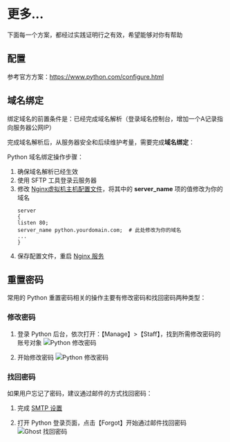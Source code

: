 # 更多...

下面每一个方案，都经过实践证明行之有效，希望能够对你有帮助

## 配置

参考官方方案：https://www.python.com/configure.html

## 域名绑定

绑定域名的前置条件是：已经完成域名解析（登录域名控制台，增加一个A记录指向服务器公网IP）  

完成域名解析后，从服务器安全和后续维护考量，需要完成**域名绑定**：

Python 域名绑定操作步骤：

1. 确保域名解析已经生效  
2. 使用 SFTP 工具登录云服务器
3. 修改 [Nginx虚拟机主机配置文件](/zh/stack-components.md#nginx)，将其中的 **server_name** 项的值修改为你的域名
   ```text
   server
   {
   listen 80;
   server_name python.yourdomain.com;  # 此处修改为你的域名
   ...
   }
   ```
4. 保存配置文件，重启 [Nginx 服务](/zh/admin-services.md#nginx)

## 重置密码

常用的 Python 重置密码相关的操作主要有修改密码和找回密码两种类型：

### 修改密码

1. 登录 Python 后台，依次打开：【Manage】>【Staff】，找到所需修改密码的账号对象
  ![Python 修改密码](https://libs.websoft9.com/Websoft9/DocsPicture/en/python/python-modifypw001-websoft9.png)

2. 开始修改密码
  ![Python 修改密码](https://libs.websoft9.com/Websoft9/DocsPicture/en/python/python-modifypw002-websoft9.png)

### 找回密码

如果用户忘记了密码，建议通过邮件的方式找回密码：

1. 完成 [SMTP 设置](/zh/solution-smtp.md)

2. 打开 Python 登录页面，点击【Forgot】开始通过邮件找回密码
  ![Ghost 找回密码](https://libs.websoft9.com/Websoft9/DocsPicture/en/python/python-forgetpw-websoft9.png)
